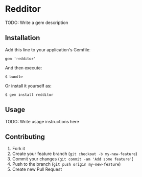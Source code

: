 # Redditor

TODO: Write a gem description

## Installation

Add this line to your application's Gemfile:

    gem 'redditor'

And then execute:

    $ bundle

Or install it yourself as:

    $ gem install redditor

## Usage

TODO: Write usage instructions here

## Contributing

1. Fork it
2. Create your feature branch (`git checkout -b my-new-feature`)
3. Commit your changes (`git commit -am 'Add some feature'`)
4. Push to the branch (`git push origin my-new-feature`)
5. Create new Pull Request
